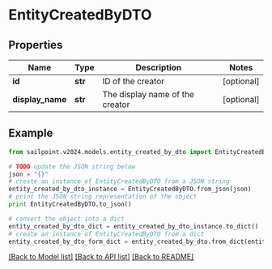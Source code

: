 # EntityCreatedByDTO


## Properties

Name | Type | Description | Notes
------------ | ------------- | ------------- | -------------
**id** | **str** | ID of the creator | [optional] 
**display_name** | **str** | The display name of the creator | [optional] 

## Example

```python
from sailpoint.v2024.models.entity_created_by_dto import EntityCreatedByDTO

# TODO update the JSON string below
json = "{}"
# create an instance of EntityCreatedByDTO from a JSON string
entity_created_by_dto_instance = EntityCreatedByDTO.from_json(json)
# print the JSON string representation of the object
print EntityCreatedByDTO.to_json()

# convert the object into a dict
entity_created_by_dto_dict = entity_created_by_dto_instance.to_dict()
# create an instance of EntityCreatedByDTO from a dict
entity_created_by_dto_form_dict = entity_created_by_dto.from_dict(entity_created_by_dto_dict)
```
[[Back to Model list]](../README.md#documentation-for-models) [[Back to API list]](../README.md#documentation-for-api-endpoints) [[Back to README]](../README.md)


